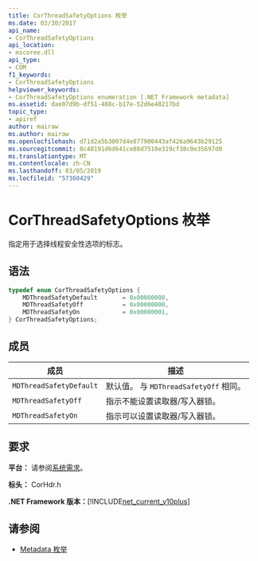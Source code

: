 ```yaml
---
title: CorThreadSafetyOptions 枚举
ms.date: 03/30/2017
api_name:
- CorThreadSafetyOptions
api_location:
- mscoree.dll
api_type:
- COM
f1_keywords:
- CorThreadSafetyOptions
helpviewer_keywords:
- CorThreadSafetyOptions enumeration [.NET Framework metadata]
ms.assetid: dae07d9b-df51-488c-b17e-52d6e48217bd
topic_type:
- apiref
author: mairaw
ms.author: mairaw
ms.openlocfilehash: d71d2a5b3007d4e877900443af426a9643b29125
ms.sourcegitcommit: 0c48191d6d641ce88d7510e319cf38c0e35697d0
ms.translationtype: MT
ms.contentlocale: zh-CN
ms.lasthandoff: 03/05/2019
ms.locfileid: "57360429"
---
```

# <a name="corthreadsafetyoptions-enumeration"></a>CorThreadSafetyOptions 枚举

指定用于选择线程安全性选项的标志。

## <a name="syntax"></a>语法

```cpp
typedef enum CorThreadSafetyOptions {
    MDThreadSafetyDefault       = 0x00000000,
    MDThreadSafetyOff           = 0x00000000,
    MDThreadSafetyOn            = 0x00000001,
} CorThreadSafetyOptions;
```

## <a name="members"></a>成员

|成员|描述|
|------------|-----------------|
|`MDThreadSafetyDefault`|默认值。 与 `MDThreadSafetyOff` 相同。|
|`MDThreadSafetyOff`|指示不能设置读取器/写入器锁。|
|`MDThreadSafetyOn`|指示可以设置读取器/写入器锁。|

## <a name="requirements"></a>要求

**平台：** 请参阅[系统需求](../../../../docs/framework/get-started/system-requirements.md)。

**标头：** CorHdr.h

**.NET Framework 版本：**[!INCLUDE[net_current_v10plus](../../../../includes/net-current-v10plus-md.md)]

## <a name="see-also"></a>请参阅

- [Metadata 枚举](../../../../docs/framework/unmanaged-api/metadata/metadata-enumerations.md)
